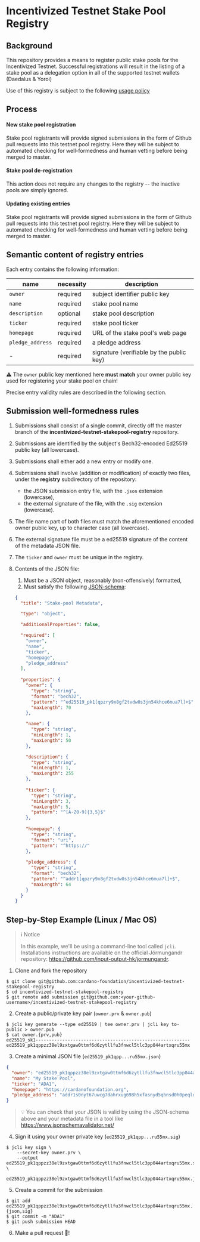 # Incentivized Testnet Stake Pool Registry

##  Background
This repository provides a means to register public stake pools for the Incentivized Testnet. Successful registrations will result in the listing of a stake pool as a delegation option in all of the supported testnet wallets (Daedalus & Yoroi)

Use of this registry is subject to the following [usage policy](USAGE_POLICY.md)

## Process

#### New stake pool registration

Stake pool registrants will provide signed submissions in the form of Github pull requests into this testnet pool registry. Here they will be subject to automated checking for well-formedness and human vetting before being merged to master.

#### Stake pool de-registration

This action does not require any changes to the registry -- the inactive pools are simply ignored.

#### Updating existing entries

Stake pool registrants will provide signed submissions in the form of Github pull requests into this testnet pool registry. Here they will be subject to automated checking for well-formedness and human vetting before being merged to master.

## Semantic content of registry entries

Each entry contains the following information:

name             | necessity | description
---              | ---       | ---
`owner`          | required  | subject identifier public key 
`name`           | required  | stake pool name
`description`    | optional  | stake pool description
`ticker`         | required  | stake pool ticker
`homepage`       | required  | URL of the stake pool's web page
`pledge_address` | required  | a pledge address
\-               | required  | signature (verifiable by the public key)

:warning: The `owner` public key mentioned here **must match** your owner public key used for registering your stake pool on chain!

Precise entry validity rules are described in the following section.

## Submission well-formedness rules

1. Submissions shall consist of a single commit, directly off the master branch of the **incentivized-testnet-stakepool-registry** repository.

2. Submissions are identified by the subject's Bech32-encoded Ed25519 public key (all lowercase).

3. Submissions shall either add a new entry or modify one.

4. Submissions shall involve (addition or modification) of exactly two files, under the **registry** subdirectory of the repository:
   - the JSON submission entry file, with the `.json` extension (lowercase),
   - the external signature of the file, with the `.sig` extension (lowercase).

5. The file name part of both files must match the aforementioned encoded owner public key, up to character case (all lowercase).

6. The external signature file must be a ed25519 signature of the content of the metadata JSON file.

7. The `ticker` and `owner` must be unique in the registry.

8. Contents of the JSON file:
   1. Must be a JSON object, reasonably (non-offensively) formatted,
   2. Must satisfy the following [JSON-schema](https://json-schema.org/):

   ```json
   {
     "title": "Stake-pool Metadata",
   
     "type": "object",
   
     "additionalProperties": false,
   
     "required": [
       "owner",
       "name",
       "ticker",
       "homepage",
       "pledge_address"
     ],
    
     "properties": {
       "owner": {
         "type": "string",
         "format": "bech32",
         "pattern": "^ed25519_pk1[qpzry9x8gf2tvdw0s3jn54khce6mua7l]+$",
         "maxLength": 70
       },

       "name": {
         "type": "string",
         "minLength": 1,
         "maxLength": 50
       },

       "description": {
         "type": "string",
         "minLength": 1,
         "maxLength": 255
       },
    
       "ticker": {
         "type": "string",
         "minLength": 3,
         "maxLength": 5,
         "pattern": "^[A-Z0-9]{3,5}$"
       },
    
       "homepage": {
         "type": "string",
         "format": "uri",
         "pattern": "^https://"
       },
    
       "pledge_address": {
         "type": "string",
         "format": "bech32",
         "pattern": "^addr1[qpzry9x8gf2tvdw0s3jn54khce6mua7l]+$",
         "maxLength": 64
       }
     }
   }
   ```

## Step-by-Step Example (Linux / Mac OS)

> :information_source: Notice
>
> In this example, we'll be using a command-line tool called `jcli`. Installations instructions are available on the official Jörmungandr repository: https://github.com/input-output-hk/jormungandr.

1. Clone and fork the repository

```
$ git clone git@github.com:cardano-foundation/incentivized-testnet-stakepool-registry
$ cd incentivized-testnet-stakepool-registry
$ git remote add submission git@github.com:<your-github-username>/incentivized-testnet-stakepool-registry
```

2. Create a public/private key pair (`owner.prv` & `owner.pub`)

```
$ jcli key generate --type ed25519 | tee owner.prv | jcli key to-public > owner.pub
$ cat owner.{prv,pub}
ed25519_sk1----------------------------------------------------------
ed25519_pk1qppzz38el9zxtgaw0ttmf6d6zytllfu3fnwcl5tlc3pp044artxqru55mx
```

3. Create a minimal JSON file (`ed25519_pk1qpp...ru55mx.json`)
```json
{
  "owner": "ed25519_pk1qppzz38el9zxtgaw0ttmf6d6zytllfu3fnwcl5tlc3pp044artxqru55mx",
  "name": "My Stake Pool",
  "ticker": "ADA1",
  "homepage": "https://cardanofoundation.org",
  "pledge_address": "addr1s0nyt67uwcg7dahrxug698h5xfasnyd5qhnsd0h0peqlqvtfqf48ymz680l"
}
```

> :bulb: You can check that your JSON is valid by using the JSON-schema above and your metadata file in a tool like https://www.jsonschemavalidator.net/

4. Sign it using your owner private key (`ed25519_pk1qpp...ru55mx.sig`)

```
$ jcli key sign \
    --secret-key owner.prv \
    --output ed25519_pk1qppzz38el9zxtgaw0ttmf6d6zytllfu3fnwcl5tlc3pp044artxqru55mx.sig \
    ed25519_pk1qppzz38el9zxtgaw0ttmf6d6zytllfu3fnwcl5tlc3pp044artxqru55mx.json
```

5. Create a commit for the submission

```
$ git add ed25519_pk1qppzz38el9zxtgaw0ttmf6d6zytllfu3fnwcl5tlc3pp044artxqru55mx.{json,sig}
$ git commit -m "ADA1"
$ git push submission HEAD
```

6. Make a pull request :tada:!
